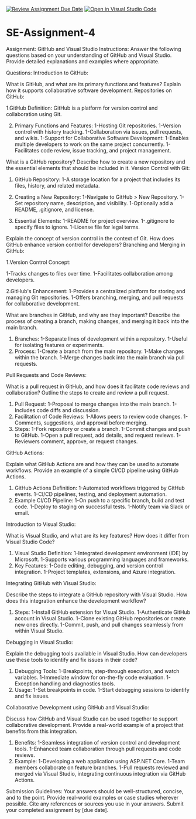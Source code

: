 [![Review Assignment Due Date](https://classroom.github.com/assets/deadline-readme-button-22041afd0340ce965d47ae6ef1cefeee28c7c493a6346c4f15d667ab976d596c.svg)](https://classroom.github.com/a/GvXCZgfk)
[![Open in Visual Studio Code](https://classroom.github.com/assets/open-in-vscode-2e0aaae1b6195c2367325f4f02e2d04e9abb55f0b24a779b69b11b9e10269abc.svg)](https://classroom.github.com/online_ide?assignment_repo_id=15362369&assignment_repo_type=AssignmentRepo)
# SE-Assignment-4
Assignment: GitHub and Visual Studio
Instructions:
Answer the following questions based on your understanding of GitHub and Visual Studio. Provide detailed explanations and examples where appropriate.

Questions:
Introduction to GitHub:

What is GitHub, and what are its primary functions and features? Explain how it supports collaborative software development.
Repositories on GitHub:

1.GitHub Definition: GitHub is a platform for version control and collaboration using Git.

2. Primary Functions and Features:
1-Hosting Git repositories.
1-Version control with history tracking.
1-Collaboration via issues, pull requests, and wikis.
1-Support for Collaborative Software Development:
1-Enables multiple developers to work on the same project concurrently.
1-Facilitates code review, issue tracking, and project management.

What is a GitHub repository? Describe how to create a new repository and the essential elements that should be included in it.
Version Control with Git:

1. GitHub Repository:
1-A storage location for a project that includes its files, history, and related metadata.

2. Creating a New Repository:
1-Navigate to GitHub > New Repository.
1-Set repository name, description, and visibility.
1-Optionally add a README, .gitignore, and license.

3. Essential Elements:
1-README for project overview.
1-.gitignore to specify files to ignore.
1-License file for legal terms.

Explain the concept of version control in the context of Git. How does GitHub enhance version control for developers?
Branching and Merging in GitHub:

1.Version Control Concept:

1-Tracks changes to files over time.
1-Facilitates collaboration among developers.

2.GitHub's Enhancement:
1-Provides a centralized platform for storing and managing Git repositories.
1-Offers branching, merging, and pull requests for collaborative development.

What are branches in GitHub, and why are they important? Describe the process of creating a branch, making changes, and merging it back into the main branch.

1. Branches:
1-Separate lines of development within a repository.
1-Useful for isolating features or experiments.
2. Process:
1-Create a branch from the main repository.
1-Make changes within the branch.
1-Merge changes back into the main branch via pull requests.


Pull Requests and Code Reviews:

What is a pull request in GitHub, and how does it facilitate code reviews and collaboration? Outline the steps to create and review a pull request.

1. Pull Request:
1-Proposal to merge changes into the main branch.
1-Includes code diffs and discussion.
2. Facilitation of Code Reviews:
1-Allows peers to review code changes.
1-Comments, suggestions, and approval before merging.
3. Steps:
1-Fork repository or create a branch.
1-Commit changes and push to GitHub.
1-Open a pull request, add details, and request reviews.
1-Reviewers comment, approve, or request changes.


GitHub Actions:

Explain what GitHub Actions are and how they can be used to automate workflows. Provide an example of a simple CI/CD pipeline using GitHub Actions.

1. GitHub Actions Definition:
1-Automated workflows triggered by GitHub events.
1-CI/CD pipelines, testing, and deployment automation.
2. Example CI/CD Pipeline:
1-On push to a specific branch, build and test code.
1-Deploy to staging on successful tests.
1-Notify team via Slack or email.

Introduction to Visual Studio:

What is Visual Studio, and what are its key features? How does it differ from Visual Studio Code?

1. Visual Studio Definition:
1-Integrated development environment (IDE) by Microsoft.
1-Supports various programming languages and frameworks.
2. Key Features:
1-Code editing, debugging, and version control integration.
1-Project templates, extensions, and Azure integration.

Integrating GitHub with Visual Studio:

Describe the steps to integrate a GitHub repository with Visual Studio. How does this integration enhance the development workflow?

1. Steps:
1-Install GitHub extension for Visual Studio.
1-Authenticate GitHub account in Visual Studio.
1-Clone existing GitHub repositories or create new ones directly.
1-Commit, push, and pull changes seamlessly from within Visual Studio.

Debugging in Visual Studio:

Explain the debugging tools available in Visual Studio. How can developers use these tools to identify and fix issues in their code?

1. Debugging Tools:
1-Breakpoints, step-through execution, and watch variables.
1-Immediate window for on-the-fly code evaluation.
1-Exception handling and diagnostics tools.
2. Usage:
1-Set breakpoints in code.
1-Start debugging sessions to identify and fix issues.

Collaborative Development using GitHub and Visual Studio:

Discuss how GitHub and Visual Studio can be used together to support collaborative development. Provide a real-world example of a project that benefits from this integration.

1. Benefits:
1-Seamless integration of version control and development tools.
1-Enhanced team collaboration through pull requests and code reviews.
2. Example:
1-Developing a web application using ASP.NET Core.
1-Team members collaborate on feature branches.
1-Pull requests reviewed and merged via Visual Studio, integrating continuous integration via GitHub Actions.


Submission Guidelines:
Your answers should be well-structured, concise, and to the point.
Provide real-world examples or case studies wherever possible.
Cite any references or sources you use in your answers.
Submit your completed assignment by [due date].
